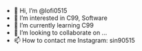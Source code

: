- 👋 Hi, I’m @lofi0515
- 👀 I’m interested in C99, Software
- 🌱 I’m currently learning C99 
- 💞️ I’m looking to collaborate on ...
- 📫 How to contact me Instagram: sin90515

<!---
lofi0515/lofi0515 is a ✨ special ✨ repository because its `README.md` (this file) appears on your GitHub profile.
You can click the Preview link to take a look at your changes.
--->
